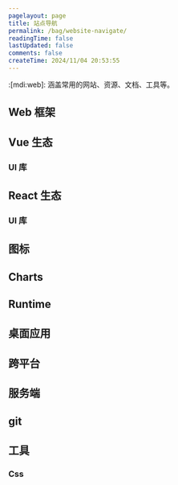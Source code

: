 ```yaml
---
pagelayout: page
title: 站点导航
permalink: /bag/website-navigate/
readingTime: false
lastUpdated: false
comments: false
createTime: 2024/11/04 20:53:55
---
```

:[mdi:web]: 涵盖常用的网站、资源、文档、工具等。
## Web 框架

<CardGrid>
  <LinkCard icon="logos:vue" title="vue3" href="https://cn.vuejs.org/" />
  <LinkCard icon="logos:vue" title="vue2" href="https://v2.cn.vuejs.org/" />
  <LinkCard icon="devicon:react" title="react" href="https://react.docschina.org" />
  <LinkCard icon="skill-icons:nuxtjs-dark" title="nuxtJs" href="https://nuxt.com" />
</CardGrid>

## Vue 生态

### UI 库

<CardGrid>
 <LinkCard icon="ep:element-plus" title="element-plus" href="http://element-plus.org/zh-CN/" />
 <LinkCard icon="https://file.iviewui.com/view-design-dist/img/logo.362917a9.png" title="View Design" href="https://www.iviewui.com" />
 <LinkCard icon="simple-icons:primevue" title="primevue" href="https://primevue.org" />
 <LinkCard icon="https://fastly.jsdelivr.net/npm/@vant/assets/logo.png" title="vant" href="https://github.com/youzan/vant/blob/main/README.zh-CN.md" />
 <LinkCard icon="simple-icons:tencentqq" title="TDesign" href="https://tdesign.tencent.com" />
 <LinkCard icon="arcticons:jd-com" title="nutui" href="https://nutui.jd.com/#/" />
 <LinkCard icon="https://www.naiveui.com/assets/naivelogo-BdDVTUmz.svg" title="naive ui" href="https://www.naiveui.com/zh-CN/os-theme" />
</CardGrid>

## React 生态

### UI 库

<CardGrid>
  <LinkCard icon="devicon:antdesign" title="ant design" href="https://ant.design" />
  <LinkCard icon="devicon:antdesign" title="ant design mobile" href="https://mobile.ant.design/zh/" />
  <LinkCard icon="devicon:antdesign" title="ant design pro" href="https://pro.ant.design/zh-CN/" />
  <LinkCard icon="simple-icons:tencentqq" title="TDesign" href="https://tdesign.tencent.com" />
</CardGrid>

## 图标

<CardGrid>
  <LinkCard icon="https://img.alicdn.com/imgextra/i2/O1CN01FF1t1g1Q3PDWpSm4b_!!6000000001920-55-tps-508-135.svg" title="阿里妈妈字体库" href="https://www.iconfont.cn/" />
  <LinkCard icon="line-md:iconify1" title="iconify" href="https://iconify.design/" />
</CardGrid>

## Charts

<CardGrid>
  <LinkCard icon="simple-icons:apacheecharts" title="echarts" href="https://echarts.apache.org/zh/index.html" />
  <LinkCard icon="https://d3js.org/logo.svg" title="D3" href="https://d3js.org/" />

</CardGrid>

## Runtime

<CardGrid>
  <LinkCard icon="akar-icons:node-fill" title="node" href="https://nodejs.cn" />
</CardGrid>

## 桌面应用

<CardGrid>
  <LinkCard icon="https://www.electronjs.org/zh/assets/img/logo.svg" title="electron" href="https://www.electronjs.org/zh/" />
</CardGrid>

## 跨平台

<CardGrid>
  <LinkCard icon="https://qiniu-web-assets.dcloud.net.cn/unidoc/zh/uni-app.png" title="uniApp" href="https://uniapp.dcloud.net.cn" />
</CardGrid>

## 服务端

<CardGrid>
  <LinkCard icon="https://nestjs.com/logo-small-gradient.76616405.svg" title="nestJs" href="https://nestjs.com/" />
</CardGrid>

## git

<CardGrid>
  <LinkCard icon="devicon:git" title="Learn Git Branching" href="https://learngitbranching.js.org/?locale=zh_CN" />
</CardGrid>

## 工具

### Css
<CardGrid>
  <LinkCard icon="https://sass-lang.com/assets/img/logos/logo.svg" title="sass" href="https://sass-lang.com/" />
  <LinkCard icon="https://lesscss.org/public/img/less_logo.png" title="less" href="https://lesscss.org/" />
  <LinkCard icon="https://stylus-lang.com/logo.svg" title="stylus" href="https://stylus-lang.com/" />
  <LinkCard icon="skill-icons:tailwindcss-dark" title="tailwind css" href="https://tailwindcss.com/" />
  <LinkCard icon="flowbite:css-solid" title="animate css" href="https://animate.style" />
  <LinkCard icon="flowbite:css-solid" title="好看的css样式" href="https://navnav.co" />
  <LinkCard icon="flowbite:css-solid" title="css loader" href="https://css-loaders.com" />
  <LinkCard icon="flowbite:css-solid" title="好看的css样式2" href="https://csscoco.com/inspiration/#/" />
  <LinkCard icon="flowbite:css-solid" title="web安全色" href="https://www.bootcss.com/p/websafecolors/" />
  <LinkCard icon="flowbite:css-solid" title="svg波浪" href="https://svgwave.in/" />
  <LinkCard icon="flowbite:css-solid" title="Css Timing Fun" href="https://easings.net/zh-cn#" />  
</CardGrid>
